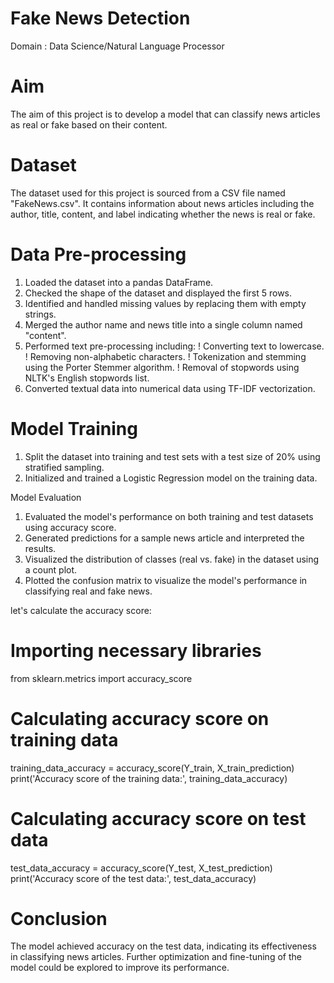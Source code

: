 # Fake News Detection

Domain : Data Science/Natural Language Processor


# Aim
The aim of this project is to develop a model that can classify news articles as real or fake based on their content.

# Dataset
The dataset used for this project is sourced from a CSV file named "FakeNews.csv". 
It contains information about news articles including the author, title, content, and label indicating whether the news is real or fake.

# Data Pre-processing
1. Loaded the dataset into a pandas DataFrame.
2. Checked the shape of the dataset and displayed the first 5 rows.
3. Identified and handled missing values by replacing them with empty strings.
4. Merged the author name and news title into a single column named "content".
5. Performed text pre-processing including:
  ! Converting text to lowercase.
  ! Removing non-alphabetic characters.
  ! Tokenization and stemming using the Porter Stemmer algorithm.
  ! Removal of stopwords using NLTK's English stopwords list.
6. Converted textual data into numerical data using TF-IDF vectorization.

# Model Training
1. Split the dataset into training and test sets with a test size of 20% using stratified sampling.
2. Initialized and trained a Logistic Regression model on the training data.

Model Evaluation
1. Evaluated the model's performance on both training and test datasets using accuracy score.
2. Generated predictions for a sample news article and interpreted the results.
3. Visualized the distribution of classes (real vs. fake) in the dataset using a count plot.
4. Plotted the confusion matrix to visualize the model's performance in classifying real and fake news.

let's calculate the accuracy score:
# Importing necessary libraries
from sklearn.metrics import accuracy_score

# Calculating accuracy score on training data
training_data_accuracy = accuracy_score(Y_train, X_train_prediction)
print('Accuracy score of the training data:', training_data_accuracy)

# Calculating accuracy score on test data
test_data_accuracy = accuracy_score(Y_test, X_test_prediction)
print('Accuracy score of the test data:', test_data_accuracy)


# Conclusion
The model achieved accuracy on the test data, indicating its effectiveness in classifying news articles. 
Further optimization and fine-tuning of the model could be explored to improve its performance.
